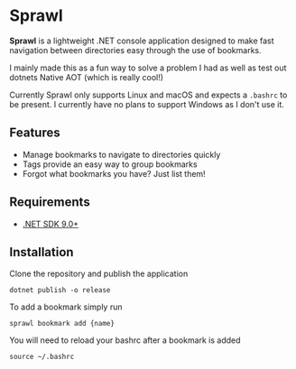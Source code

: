 # Sprawl

**Sprawl** is a lightweight .NET console application designed to make fast navigation between directories easy through the use of bookmarks.

I mainly made this as a fun way to solve a problem I had as well as test out dotnets Native AOT (which is really cool!)

Currently Sprawl only supports Linux and macOS and expects a `.bashrc` to be present. I currently have no plans to support Windows as I don't use it.

## Features

- Manage bookmarks to navigate to directories quickly
- Tags provide an easy way to group bookmarks
- Forgot what bookmarks you have? Just list them!

## Requirements

- [.NET SDK 9.0+](https://dotnet.microsoft.com/download)

## Installation

Clone the repository and publish the application
```
dotnet publish -o release
```

To add a bookmark simply run 

```
sprawl bookmark add {name}
```

You will need to reload your bashrc after a bookmark is added

```
source ~/.bashrc
```
